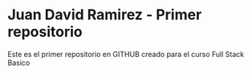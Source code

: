# Juan David Ramirez - Primer repositorio

Este es el primer repositorio en GITHUB creado para el curso Full Stack Basico
